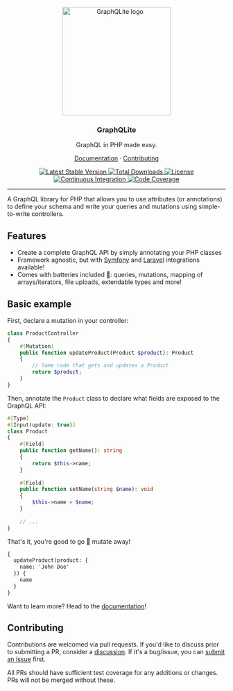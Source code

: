 
<p align="center">
    <img src="https://graphqlite.thecodingmachine.io/img/logo.svg" alt="GraphQLite logo" width="250" height="250" />
</p>
<h3 align="center">GraphQLite</h3>
<p align="center">GraphQL in PHP made easy.</p>
<p align="center"><a href="https://graphqlite.thecodingmachine.io">Documentation</a> &#183; <a href="/.github/CONTRIBUTING.md">Contributing</a></p>

<p align="center">
    <a href="https://packagist.org/packages/thecodingmachine/graphqlite" title="Latest Stable Version">
        <img src="https://poser.pugx.org/thecodingmachine/graphqlite/v/stable" alt="Latest Stable Version" />
    </a>
    <a href="https://packagist.org/packages/thecodingmachine/graphqlite" title="Total Downloads">
        <img src="https://poser.pugx.org/thecodingmachine/graphqlite/downloads" alt="Total Downloads" />
    </a>
    <a href="https://packagist.org/packages/thecodingmachine/graphqlite" title="License">
        <img src="https://poser.pugx.org/thecodingmachine/graphqlite/license" alt="License" />
    </a>
    <a href="https://github.com/thecodingmachine/graphqlite/actions" title="Continuous Integration">
        <img src="https://github.com/thecodingmachine/graphqlite/workflows/Continuous%20Integration/badge.svg" alt="Continuous Integration" />
    </a>
    <a href="https://codecov.io/gh/thecodingmachine/graphqlite" title="Code Coverage">
        <img src="https://codecov.io/gh/thecodingmachine/graphqlite/branch/master/graph/badge.svg" alt="Code Coverage" />
    </a>
</p>

---

A GraphQL library for PHP that allows you to use attributes (or annotations) to define your schema and write your queries and mutations using simple-to-write controllers.

## Features

* Create a complete GraphQL API by simply annotating your PHP classes
* Framework agnostic, but with [Symfony](https://github.com/thecodingmachine/graphqlite-bundle) and [Laravel](https://github.com/thecodingmachine/graphqlite-laravel) integrations available!
* Comes with batteries included :battery:: queries, mutations, mapping of arrays/iterators, file uploads, extendable types and more!

## Basic example

First, declare a mutation in your controller:

```php
class ProductController
{
    #[Mutation]
    public function updateProduct(Product $product): Product
    {
        // Some code that gets and updates a Product
        return $product;
    }
}
```

Then, annotate the `Product` class to declare what fields are exposed to the GraphQL API:

```php
#[Type]
#[Input(update: true)]
class Product
{
    #[Field]
    public function getName(): string
    {
        return $this->name;
    }
    
    #[Field]
    public function setName(string $name): void
    {
        $this->name = $name;
    }
    
    // ...
}
```

That's it, you're good to go :tada: mutate away!

```graphql
{
  updateProduct(product: {
    name: 'John Doe'
  }) {
    name
  }
}
```

Want to learn more? Head to the [documentation](https://graphqlite.thecodingmachine.io/)!

## Contributing

Contributions are welcomed via pull requests.  If you'd like to discuss prior to submitting a PR, consider a [discussion](https://github.com/thecodingmachine/graphqlite/discussions).  If it's a bug/issue, you can [submit an issue](https://github.com/thecodingmachine/graphqlite/issues) first.

All PRs should have sufficient test coverage for any additions or changes.  PRs will not be merged without these.

